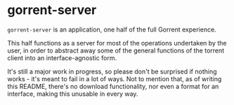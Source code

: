 gorrent-server
==============
`gorrent-server` is an application, one half of the full Gorrent experience.

This half functions as a server for most of the operations undertaken by the user,
in order to abstract away some of the general functions of the torrent client into
an interface-agnostic form.

It's still a major work in progress, so please don't be surprised if
nothing works - it's meant to fail in a lot of ways. Not to mention that,
as of writing this README, there's no download functionality, nor even a format
for an interface, making this unusable in every way.